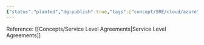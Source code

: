 ```yaml
---
{"status":"planted","dg-publish":true,"tags":["concept/SRE/cloud/azure"],"aliases":["SLO"],"definition":"SLOs (service-level objectives) are an agreed-upon target within an SLA that must be achieved for each activity, function, and process to provide the best opportunity for customer success.","creation_date":"2024-05-02 18:40","permalink":"/concepts/service-level-objectives/","dgPassFrontmatter":true}
---
```


Reference: [[Concepts/Service Level Agreements\|Service Level Agreements]]
